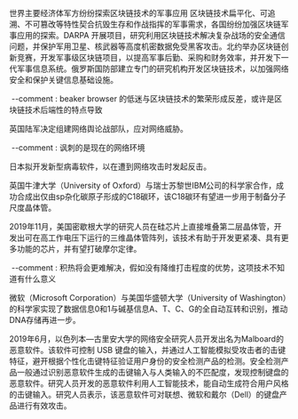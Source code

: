 世界主要经济体军方纷纷探索区块链技术的军事应用
区块链技术扁平化、可追溯、不可篡改等特性契合抗毁生存和作战指挥的军事需求，各国纷纷加强区块链军事应用的探索。DARPA 开展项目，研究利用区块链技术解决复杂战场的安全通信问题，并保护军用卫星、核武器等高度机密数据免受黑客攻击。北约举办区块链创新竞赛，开发军事级区块链项目，以提高军事后勤、采购和财务效率，并开发下一代军事信息系统。俄罗斯国防部建立专门的研究机构开发区块链技术，以加强网络安全和保护关键信息基础设施。

​		--comment : beaker browser 的低迷与区块链技术的繁荣形成反差，或许是区块链技术后端性的特点导致

英国陆军决定组建网络舆论战部队，应对网络威胁。

​		--comment : 讽刺的是现在的网络环境

日本拟开发新型病毒软件，以在遭到网络攻击时发起反击。

英国牛津大学（University of Oxford）与瑞士苏黎世IBM公司的科学家合作，成功合成出仅由sp杂化碳原子形成的C18碳环，该C18碳环有望进一步用于制备分子尺度晶体管。

2019年11月，美国密歇根大学的研究人员在硅芯片上直接堆叠第二层晶体管，开发出可在高工作电压下运行的三维晶体管阵列，该技术有助于开发更紧凑、具有更多功能的芯片，并有望打破摩尔定律。

​		--comment : 积热将会更难解决，假如没有降维打击程度的优势，这项技术不知道有什么意义

微软（Microsoft Corporation）与美国华盛顿大学（University of Washington）的科学家实现了数据信息0和1与碱基信息A、T、C、G的全自动互转和识别，推动DNA存储再进一步。

2019年6月，以色列本—古里安大学的网络安全研究人员开发出名为Malboard的恶意软件。该软件可控制 USB 键盘的输入，并通过人工智能模拟受攻击者的击键特征，避开根据个性化击键特征验证用户身份的安全检测产品的检测。安全检测产品一般通过识别恶意软件生成的击键输入与人类输入的不匹配度，发现控制键盘的恶意软件。研究人员开发的恶意软件利用人工智能技术，能自动生成符合用户风格的击键输入。研究人员表示，该恶意软件可对联想、微软和戴尔（Dell）的键盘产品进行有效攻击。

